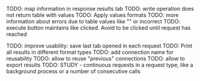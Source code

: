 TODO: map information in response results tab
TODO: write operation does not return table with values
TODO: Apply values formats
TODO: more information about errors due to table values like "" or incorrect
TODO: execute button maintains like clicked. Avoid to be clicked until request has reached


TODO: improve usability: save last tab opened in each request
TODO: Print all results in different format types
TODO: add connection name for reusability
TODO: allow to reuse "previous" connections
TODO: allow to export results
TODO: STUDY - continuous requests in a request type, like a background process or a number of consecutive calls
